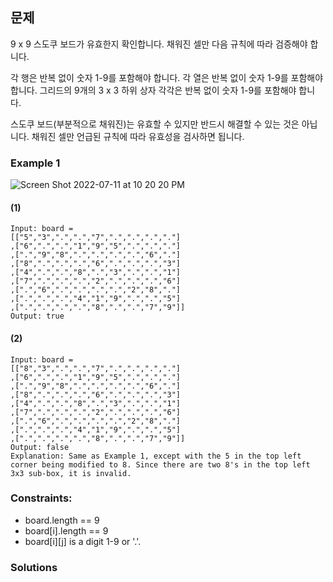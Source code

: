 ## 문제

9 x 9 스도쿠 보드가 유효한지 확인합니다. 채워진 셀만 다음 규칙에 따라 검증해야 합니다.

각 행은 반복 없이 숫자 1-9를 포함해야 합니다.
각 열은 반복 없이 숫자 1-9를 포함해야 합니다.
그리드의 9개의 3 x 3 하위 상자 각각은 반복 없이 숫자 1-9를 포함해야 합니다.

스도쿠 보드(부분적으로 채워진)는 유효할 수 있지만 반드시 해결할 수 있는 것은 아닙니다.
채워진 셀만 언급된 규칙에 따라 유효성을 검사하면 됩니다.

### Example 1
![Screen Shot 2022-07-11 at 10 20 20 PM](https://user-images.githubusercontent.com/88074487/178273586-8a857dac-9d03-4018-9e54-a707317e3ad4.png)
#### (1)
```
Input: board = 
[["5","3",".",".","7",".",".",".","."]
,["6",".",".","1","9","5",".",".","."]
,[".","9","8",".",".",".",".","6","."]
,["8",".",".",".","6",".",".",".","3"]
,["4",".",".","8",".","3",".",".","1"]
,["7",".",".",".","2",".",".",".","6"]
,[".","6",".",".",".",".","2","8","."]
,[".",".",".","4","1","9",".",".","5"]
,[".",".",".",".","8",".",".","7","9"]]
Output: true
```
#### (2)
```
Input: board = 
[["8","3",".",".","7",".",".",".","."]
,["6",".",".","1","9","5",".",".","."]
,[".","9","8",".",".",".",".","6","."]
,["8",".",".",".","6",".",".",".","3"]
,["4",".",".","8",".","3",".",".","1"]
,["7",".",".",".","2",".",".",".","6"]
,[".","6",".",".",".",".","2","8","."]
,[".",".",".","4","1","9",".",".","5"]
,[".",".",".",".","8",".",".","7","9"]]
Output: false
Explanation: Same as Example 1, except with the 5 in the top left corner being modified to 8. Since there are two 8's in the top left 3x3 sub-box, it is invalid.
```
### Constraints:

- board.length == 9
- board[i].length == 9
- board[i][j] is a digit 1-9 or '.'.

### Solutions
```javascript

```

